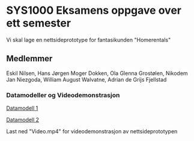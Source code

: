# SYS1000 Eksamens oppgave over ett semester

Vi skal lage en nettsideprototype for fantasikunden "Homerentals"

## Medlemmer
Eskil Nilsen, Hans Jørgen Moger Dokken, Ola Glenna Grostølen, Nikodem Jan Niezgoda, William August Walvatne, Adrian de Grijs Fjellstad

### Datamodeller og Videodemonstrasjon

[Datamodell 1](Datamodell.pdf)

[Datamodell 2](Datamodell.drawio.pdf)

Last ned "Video.mp4" for videodemonstrasjon av nettsideprototypen
